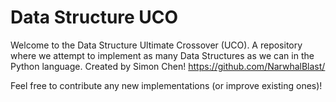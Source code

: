 # Data Structure UCO

Welcome to the Data Structure Ultimate Crossover (UCO). A repository where we attempt to implement as many Data Structures as we can in the Python language.
Created by Simon Chen! https://github.com/NarwhalBlast/

Feel free to contribute any new implementations (or improve existing ones)!
